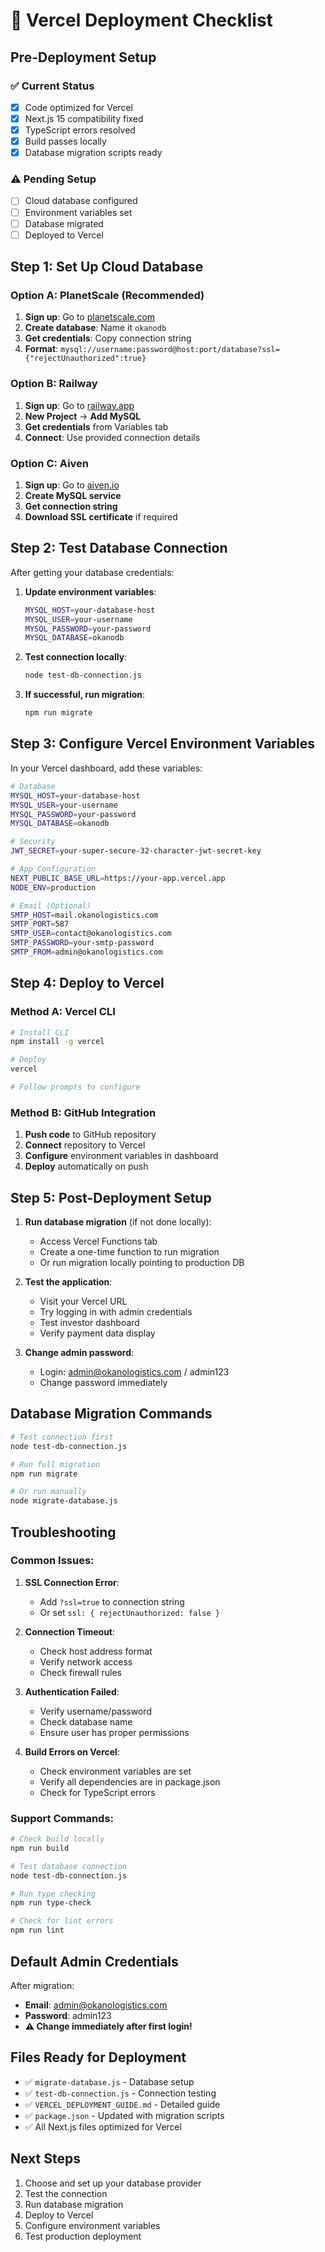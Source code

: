 # 🚀 Vercel Deployment Checklist

## Pre-Deployment Setup

### ✅ Current Status
- [x] Code optimized for Vercel
- [x] Next.js 15 compatibility fixed
- [x] TypeScript errors resolved
- [x] Build passes locally
- [x] Database migration scripts ready

### ⚠️ Pending Setup
- [ ] Cloud database configured
- [ ] Environment variables set
- [ ] Database migrated
- [ ] Deployed to Vercel

## Step 1: Set Up Cloud Database

### Option A: PlanetScale (Recommended)
1. **Sign up**: Go to [planetscale.com](https://planetscale.com)
2. **Create database**: Name it `okanodb`
3. **Get credentials**: Copy connection string
4. **Format**: `mysql://username:password@host:port/database?ssl={"rejectUnauthorized":true}`

### Option B: Railway
1. **Sign up**: Go to [railway.app](https://railway.app)
2. **New Project** → **Add MySQL**
3. **Get credentials** from Variables tab
4. **Connect**: Use provided connection details

### Option C: Aiven
1. **Sign up**: Go to [aiven.io](https://aiven.io)
2. **Create MySQL service**
3. **Get connection string**
4. **Download SSL certificate** if required

## Step 2: Test Database Connection

After getting your database credentials:

1. **Update environment variables**:
   ```bash
   MYSQL_HOST=your-database-host
   MYSQL_USER=your-username
   MYSQL_PASSWORD=your-password
   MYSQL_DATABASE=okanodb
   ```

2. **Test connection locally**:
   ```bash
   node test-db-connection.js
   ```

3. **If successful, run migration**:
   ```bash
   npm run migrate
   ```

## Step 3: Configure Vercel Environment Variables

In your Vercel dashboard, add these variables:

```bash
# Database
MYSQL_HOST=your-database-host
MYSQL_USER=your-username
MYSQL_PASSWORD=your-password
MYSQL_DATABASE=okanodb

# Security
JWT_SECRET=your-super-secure-32-character-jwt-secret-key

# App Configuration
NEXT_PUBLIC_BASE_URL=https://your-app.vercel.app
NODE_ENV=production

# Email (Optional)
SMTP_HOST=mail.okanologistics.com
SMTP_PORT=587
SMTP_USER=contact@okanologistics.com
SMTP_PASSWORD=your-smtp-password
SMTP_FROM=admin@okanologistics.com
```

## Step 4: Deploy to Vercel

### Method A: Vercel CLI
```bash
# Install CLI
npm install -g vercel

# Deploy
vercel

# Follow prompts to configure
```

### Method B: GitHub Integration
1. **Push code** to GitHub repository
2. **Connect** repository to Vercel
3. **Configure** environment variables in dashboard
4. **Deploy** automatically on push

## Step 5: Post-Deployment Setup

1. **Run database migration** (if not done locally):
   - Access Vercel Functions tab
   - Create a one-time function to run migration
   - Or run migration locally pointing to production DB

2. **Test the application**:
   - Visit your Vercel URL
   - Try logging in with admin credentials
   - Test investor dashboard
   - Verify payment data display

3. **Change admin password**:
   - Login: admin@okanologistics.com / admin123
   - Change password immediately

## Database Migration Commands

```bash
# Test connection first
node test-db-connection.js

# Run full migration
npm run migrate

# Or run manually
node migrate-database.js
```

## Troubleshooting

### Common Issues:
1. **SSL Connection Error**:
   - Add `?ssl=true` to connection string
   - Or set `ssl: { rejectUnauthorized: false }`

2. **Connection Timeout**:
   - Check host address format
   - Verify network access
   - Check firewall rules

3. **Authentication Failed**:
   - Verify username/password
   - Check database name
   - Ensure user has proper permissions

4. **Build Errors on Vercel**:
   - Check environment variables are set
   - Verify all dependencies are in package.json
   - Check for TypeScript errors

### Support Commands:
```bash
# Check build locally
npm run build

# Test database connection
node test-db-connection.js

# Run type checking
npm run type-check

# Check for lint errors
npm run lint
```

## Default Admin Credentials
After migration:
- **Email**: admin@okanologistics.com
- **Password**: admin123
- **⚠️ Change immediately after first login!**

## Files Ready for Deployment
- ✅ `migrate-database.js` - Database setup
- ✅ `test-db-connection.js` - Connection testing
- ✅ `VERCEL_DEPLOYMENT_GUIDE.md` - Detailed guide
- ✅ `package.json` - Updated with migration scripts
- ✅ All Next.js files optimized for Vercel

## Next Steps
1. Choose and set up your database provider
2. Test the connection
3. Run database migration
4. Deploy to Vercel
5. Configure environment variables
6. Test production deployment
